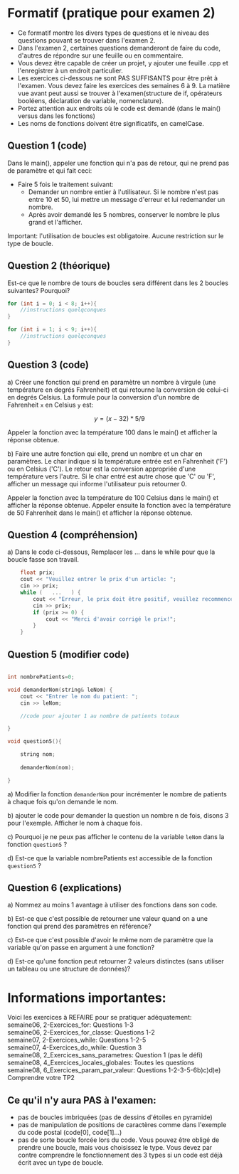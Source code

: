 # Formatif (pratique pour examen 2)

- Ce formatif montre les divers types de questions et le niveau des questions pouvant se trouver dans l'examen 2. 
- Dans l'examen 2, certaines questions demanderont de faire du code, d'autres de répondre sur une feuille ou en commentaire. 
- Vous devez être capable de créer un projet, y ajouter une feuille .cpp et l'enregistrer à un endroit particulier.
- Les exercices ci-dessous ne sont PAS SUFFISANTS pour être prêt à l'examen. Vous devez faire les exercices des semaines 6 à 9. La matière vue avant peut aussi se trouver à l'examen(structure de if, opérateurs booléens, déclaration de variable, nomenclature).
- Portez attention aux endroits où le code est demandé (dans le main() versus dans les fonctions)
- Les noms de fonctions doivent être significatifs, en camelCase.

## Question 1  (code)

Dans le main(), appeler une fonction qui n'a pas de retour, qui ne prend pas de paramètre et qui fait ceci:
- Faire 5 fois le traitement suivant:
    - Demander un nombre entier à l'utilisateur. Si le nombre n'est pas entre 10 et 50, lui mettre un message d'erreur et lui redemander un nombre.
    - Après avoir demandé les 5 nombres, conserver le nombre le plus grand et l'afficher.

Important: l'utilisation de boucles est obligatoire. Aucune restriction sur le type de boucle.


## Question 2 (théorique)

Est-ce que le nombre de tours de boucles sera différent dans les 2 boucles suivantes? Pourquoi?

```cpp
for (int i = 0; i < 8; i++){
    //instructions quelqconques
}

for (int i = 1; i < 9; i++){
    //instructions quelqconques
}
```

## Question 3 (code)

a) Créer une fonction qui prend en paramètre un nombre à virgule (une température en degrés Fahrenheit) et qui retourne la conversion de celui-ci en degrés Celsius. La formule pour la conversion d'un nombre de Fahrenheit `x` en Celsius `y` est: 

$$
y = (x-32) * 5/9
$$

Appeler la fonction avec la température 100 dans le main() et afficher la réponse obtenue.

b) Faire une autre fonction qui elle, prend un nombre et un char en paramètres. Le char indique si la température entrée est en Fahrenheit ('F') ou en Celsius ('C'). Le retour est la conversion appropriée d'une température vers l'autre. Si le char entré est autre chose que 'C' ou 'F', afficher un message qui informe l'utilisateur puis retourner 0.

Appeler la fonction avec la température de 100 Celsius dans le main() et afficher la réponse obtenue.
Appeler ensuite la fonction avec la température de 50 Fahrenheit dans le main() et afficher la réponse obtenue.


## Question 4 (compréhension)

a) Dans le code ci-dessous, Remplacer les ... dans le while pour que la boucle fasse son travail.

```cpp
	float prix;
	cout << "Veuillez entrer le prix d'un article: ";
	cin >> prix;
	while (   ...   ) {
		cout << "Erreur, le prix doit être positif, veuillez recommencer:";
		cin >> prix;
		if (prix >= 0) {
			cout << "Merci d'avoir corrigé le prix!";
		}
	}
```

## Question 5 (modifier code) 

```cpp

int nombrePatients=0;

void demanderNom(string& leNom) {
	cout << "Entrer le nom du patient: ";
	cin >> leNom;

	//code pour ajouter 1 au nombre de patients totaux

}

void question5(){

    string nom;
    
    demanderNom(nom);

}
```

a) Modifier la fonction `demanderNom` pour incrémenter le nombre de patients à chaque fois qu'on demande le nom.

b) ajouter le code pour demander la question un nombre n de fois, disons 3 pour l'exemple. Afficher le nom à chaque fois.

c) Pourquoi je ne peux pas afficher le contenu de la variable `leNom` dans la fonction `question5` ?

d) Est-ce que la variable nombrePatients est accessible de la fonction `question5` ?


## Question 6 (explications)

a) Nommez au moins 1 avantage à utiliser des fonctions dans son code.

b) Est-ce que c'est possible de retourner une valeur quand on a une fonction qui prend des paramètres en référence?

c) Est-ce que c'est possible d'avoir le même nom de paramètre que la variable qu'on passe en argument à une fonction?

d) Est-ce qu'une fonction peut retourner 2 valeurs distinctes (sans utiliser un tableau ou une structure de données)?



# Informations importantes:

Voici les exercices à REFAIRE pour se pratiquer adéquatement:<br>
semaine06, 2-Exercices_for: Questions 1-3<br>
semaine06, 2-Exercices_for_classe: Questions 1-2<br>
semaine07, 2-Exercices_while: Questions 1-2-5<br>
semaine07, 4-Exercices_do_while: Question 3<br>
semaine08, 2_Exercices_sans_parametres: Question 1 (pas le défi)<br>
semaine08, 4_Exercices_locales_globales: Toutes les questions<br>
semaine08, 6_Exercices_param_par_valeur: Questions 1-2-3-5-6b)c)d)e)<br>
Comprendre votre TP2

## Ce qu'il n'y aura PAS à l'examen:
- pas de boucles imbriquées (pas de dessins d'étoiles en pyramide)<br>
- pas de manipulation de positions de caractères comme dans l'exemple du code postal (code[0], code[1]...)<br>
- pas de sorte boucle forcée lors du code. Vous pouvez être obligé de prendre une boucle, mais vous choisissez le type. Vous devez par contre comprendre le fonctionnement des 3 types si un code est déjà écrit avec un type de boucle.

